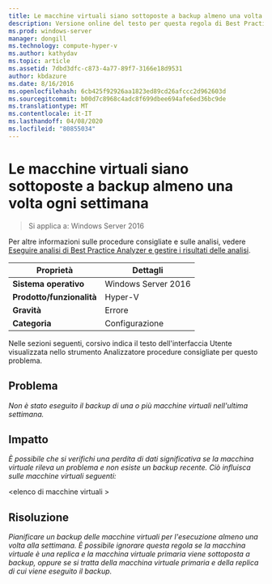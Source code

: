 ```yaml
---
title: Le macchine virtuali siano sottoposte a backup almeno una volta ogni settimana
description: Versione online del testo per questa regola di Best Practices Analyzer.
ms.prod: windows-server
manager: dongill
ms.technology: compute-hyper-v
ms.author: kathydav
ms.topic: article
ms.assetid: 7dbd3dfc-c873-4a77-89f7-3166e18d9531
author: kbdazure
ms.date: 8/16/2016
ms.openlocfilehash: 6cb425f92926aa1823ed89cd26afccc2d962603d
ms.sourcegitcommit: b00d7c8968c4adc8f699dbee694afe6ed36bc9de
ms.translationtype: MT
ms.contentlocale: it-IT
ms.lasthandoff: 04/08/2020
ms.locfileid: "80855034"
---
```

# <a name="virtual-machines-should-be-backed-up-at-least-once-every-week"></a>Le macchine virtuali siano sottoposte a backup almeno una volta ogni settimana

>Si applica a: Windows Server 2016

Per altre informazioni sulle procedure consigliate e sulle analisi, vedere [Eseguire analisi di Best Practice Analyzer e gestire i risultati delle analisi](https://go.microsoft.com/fwlink/p/?LinkID=223177).  
  
|Proprietà|Dettagli|  
|-|-|  
|**Sistema operativo**|Windows Server 2016|  
|**Prodotto/funzionalità**|Hyper-V|  
|**Gravità**|Errore|  
|**Categoria**|Configurazione|  
  
Nelle sezioni seguenti, corsivo indica il testo dell'interfaccia Utente visualizzata nello strumento Analizzatore procedure consigliate per questo problema.  
  
## <a name="issue"></a>Problema  
*Non è stato eseguito il backup di una o più macchine virtuali nell'ultima settimana.*  
  
## <a name="impact"></a>Impatto  
*È possibile che si verifichi una perdita di dati significativa se la macchina virtuale rileva un problema e non esiste un backup recente. Ciò influisca sulle macchine virtuali seguenti:*  
  
\<elenco di macchine virtuali >  
  
## <a name="resolution"></a>Risoluzione  
*Pianificare un backup delle macchine virtuali per l'esecuzione almeno una volta alla settimana. È possibile ignorare questa regola se la macchina virtuale è una replica e la macchina virtuale primaria viene sottoposta a backup, oppure se si tratta della macchina virtuale primaria e della replica di cui viene eseguito il backup.*  
  


